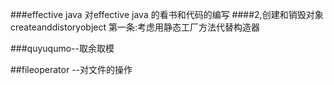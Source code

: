 ###effective java
对effective java 的看书和代码的编写
####2,创建和销毁对象
createanddistoryobject
第一条:考虑用静态工厂方法代替构造器

###quyuqumo--取余取模

##fileoperator --对文件的操作




